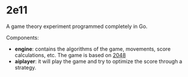 2e11
====

A game theory experiment programmed completely in Go.

Components:
* **engine**: contains the algorithms of the game, movements, score calculations, etc. The game is based on [2048](http://gabrielecirulli.github.io/2048/)
* **aiplayer**: it will play the game and try to optimize the score through a strategy.
